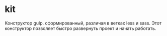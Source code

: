 # kit

Конструктор gulp. сформированный, различая в ветках less и sass. Этот конструктор позволяет быстро развернуть проект и начать работать.